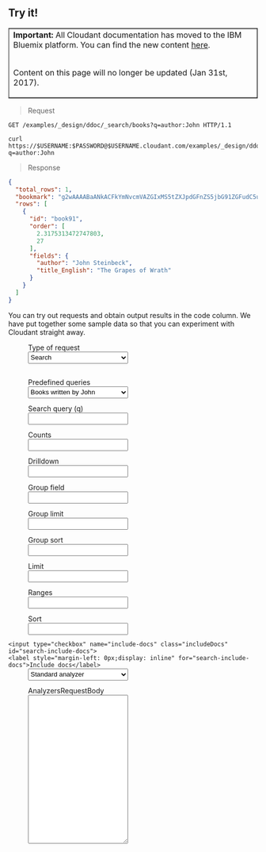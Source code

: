 <script type="text/javascript">
  $(document).ready(function() {
    var outputField = $("#output-marker").next();
    var httpRequestField = $("#request-http-marker").next();
    var curlRequestField = $("#request-curl-marker").next();
    var highlight = function(elem) {
      elem.each(function(i, block) {
        hljs.highlightBlock(block);
      });
    };
    var requestTypes = {
      analyzers: {
        queries: {
          'classic': {query: '{\n  "analyzer":"classic",\n  "text":"The brown fox jumps over the lazy dog, then emails a classic analyzer result to the lazy@dog.com address."\n}' },
          'email-address': {query: '{\n  "analyzer": "email",\n  "text":"The fox jumps over the lazy dog, then emails a message to the lazy@dog.com address."\n}'},
          'english': {query: '{\n  "analyzer": "english",\n  "text":"Peter Piper picked a peck of pickled peppers. A peck of pickled peppers Peter Piper picked. If Peter Piper picked a peck of pickled peppers. Where’s the peck of pickled peppers Peter Piper picked?"\n}'},
          'german': {query: '{\n  "analyzer": "german",\n  "text":"Fischers Fritz fischt frische Fische, frische Fische fischt Fischers Fritz."\n}'},
          'default': 'standard',
          'keyword': {query: '{\n  "analyzer":"keyword",\n  "text":"The quick fox runs away from the lazy dog, then emails a keyword analyzer result to the lazy@dog.com address."\n}' },
          'simple': {query: '{\n  "analyzer":"simple",\n  "text":"The fox runs past the lazy dog, then emails a simple analyzer result to the lazy@dog.com address."\n}' },
          'standard': {query: '{\n  "analyzer":"standard",\n  "text":"The quick brown fox jumps over the lazy dog, then emails a video to the lazy@dog.com address."\n}' },
          'whitespace': {query: '{\n  "analyzer":"whitespace",\n  "text":"The rare arctic fox jumps over the lazy dog, then emails a whitespace analyzer result to the lazy@dog.com address."\n}' }
        },
        form: $('form.analyzers'),
        queryInput: $('form.analyzers .query'),
        renderHttpRequest: function() {
          return 'POST /_search_analyze HTTP/1.1\nHost: examples.cloudant.com\nContent-Type: application/json\n\n' + this.queryInput.val();
        },
        renderCurlRequest: function() {
          return "curl 'https://examples.cloudant.com/_search_analyze' -H 'Content-Type: application/json' -X POST -d '" + this.queryInput.val() + "'";
        },
        submitForm: function(event) {
          var query = this.queryInput.val();
          jQuery.ajax({
            url: 'https://examples.cloudant.com/_search_analyze',
            type: 'POST',
            data: query,
            beforeSend: function(xhr) {
              xhr.setRequestHeader("Content-Type", "application/json");
              xhr.setRequestHeader("Authorization", "Basic " + btoa('thereencespedgetytolisir:c1IimpBSAC3b3A66N8LHKwKF'));
            },
            error: function(one, two) {},
            complete: displayResult
          });
          event.preventDefault();
        }
      },
      search: {
        queryInput: $('form.search #test-search-query'),
        countsInput: $('form.search #search-counts'),
        drilldownInput: $('form.search #search-drilldown'),
        groupFieldInput: $('form.search #search-group-field'),
        groupLimitInput: $('form.search #search-group-limit'),
        groupSortInput: $('form.search #search-group-sort'),
        includeDocsInput: $('form.search #search-include-docs'),
        limitInput: $('form.search #search-limit'),
        rangesInput: $('form.search #search-ranges'),
        sortInput: $('form.search #search-sort'),
        form: $('form.search'),
        queries: {
          'author-is-john': { query: 'author:John' },
          'sorting': { query: 'author:J*', sort: '"-year"' },
          'default': 'author-is-john',
          'drilldown': { query: 'year:[2000 TO 2010]', drilldown: '["author","J. K. Rowling"]' },
          'counts': { query: 'year:[2000 TO 2010]', counts: '["author"]', limit: 0 },
          'ranges': { query: 'author:J*', ranges: '{"year":{"21st century":"[2000 TO 2099]","20th century":"[1900 TO 1999]"}}', limit: 0 },
        },
        buildUrl: function() {
          var url = '/docs-examples/_design/ddoc/_search/books?q=' + this.queryInput.val();
          var counts = this.countsInput.val();
          if (counts != '') {
            url += '&counts=' + encodeURIComponent(counts);
          }
          var drilldown = this.drilldownInput.val();
          if (drilldown != '') {
            url += '&drilldown=' + encodeURIComponent(drilldown);
          }
          var groupField = this.groupFieldInput.val();
          if (groupField != '') {
            url += '&group_field=' + encodeURIComponent(groupField);
          }
          var groupLimit = this.groupLimitInput.val();
          if (groupLimit != '') {
            url += '&group_limit=' + encodeURIComponent(groupLimit);
          }
          var groupSort = this.groupSortInput.val();
          if (groupSort != '') {
            url += '&group_sort=' + encodeURIComponent(groupSort);
          }
          var limit = this.limitInput.val();
          if (limit != '') {
            url += '&limit=' + encodeURIComponent(limit);
          }
          var ranges = this.rangesInput.val();
          if (ranges != '') {
            url += '&ranges=' + encodeURIComponent(ranges);
          }
          var sort = this.sortInput.val();
          if (sort != '') {
            url += '&sort=' + encodeURIComponent(sort);
          }
          var includeDocs = this.includeDocsInput.is(':checked');
          if (includeDocs) {
            url += '&include_docs=' + encodeURIComponent(includeDocs);
          }
          return url;
        },
        renderHttpRequest: function() {
          return 'GET ' + this.buildUrl() + ' HTTP/1.1';
        },
        renderCurlRequest: function() {
          return 'curl "https://examples.cloudant.com' + this.buildUrl() + '"';
        },
        doAjaxRequest: function() {

        },
        submitForm: function(event) {
          var query = this.queryInput.val();
          var url = 'https://examples.cloudant.com' + this.buildUrl();
          jQuery.ajax({
            url: url,
            type: 'GET',
            beforeSend: function(xhr) {
              xhr.setRequestHeader("Authorization", "Basic " + btoa('thereencespedgetytolisir:c1IimpBSAC3b3A66N8LHKwKF'));
            },
            error: function(one, two) {},
            complete: displayResult
          });
          event.preventDefault();
        }
      },
      cq: {
        queryInput: $('form.cq .query'),
        form: $('form.cq'),
        queries: {
          'actor-is-zoe-saldana': {query: '{\n  "selector": {\n    "cast": {\n      "$in": ["Zoe Saldana"]\n    }\n  },\n  "limit": 10\n}'},
          'sorting': {query: '{\n  "selector": {\n    "year": {\n      "$gte": 2000,\n      "$lte": 2001\n    }\n  },\n  "limit": 10,\n  "sort": ["year"]\n}'},
          'pg2010': {query: '{\n  "selector": {\n    "year": 2010,\n    "rating": {\n      "$in": ["PG", "PG-13"]\n    }\n  }\n}'},
          'year2010ascending': { query: '{\n  "selector": {\n    "year": {\n      "$gt": 2010\n    }\n  },\n  "fields": ["_id", "_rev", "year", "title"],\n  "sort": [{"year": "asc"}],\n  "limit": 10,\n  "skip": 0\n}' },
          'simple': { query: '{\n  "selector": {\n    "director": "Lars von Trier"\n  }\n}' },
          'bond': { query: '{\n  "selector": {\n    "$text": "Bond"\n  }\n}' },
          'bond-title-cast': { query: '{\n  "selector": {\n    "$text": "Bond"\n  },\n  "fields": [\n    "title",\n    "cast"\n  ]\n}' },
          'trier2003': { query: '{\n  "selector": {\n    "director": "Lars von Trier",\n    "year": 2003\n  }\n}' },
          'imdb-rating-8': { query: '{\n  "selector": {\n    "imdb": {\n      "rating": 8\n    }\n  }\n}' },
          'after2010': { query: '{\n  "selector": {\n    "year": {\n      "$gt": 2010\n    }\n  }\n}' },
          '2010-by-title': { query: '{\n  "selector": {\n    "year": {\n      "$eq": 2001\n    }\n  },\n  "sort": [\n    "title:string"\n  ],\n  "fields": [\n    "title"\n  ]\n}' },
          'schwarzenegger': { query: '{\n  "selector": {\n    "$and": [\n      {\n        "$text": "Schwarzenegger"\n      },\n      {\n        "year": {\n          "$in": [1984, 1991]\n        }\n      }\n    ]\n  },\n  "fields": [\n    "year",\n    "title",\n    "cast"\n  ]\n}' },
          'default': 'actor-is-zoe-saldana'
        },
        renderHttpRequest: function() {
          return 'POST /query-movies-with-indexes/_find HTTP/1.1\nHost: examples.cloudant.com\n\n' + this.queryInput.val();
        },
        renderCurlRequest: function() {
          return "curl 'https://examples.cloudant.com/query-movies-with-indexes/_find' -X POST -d '" + this.queryInput.val() + "'";
        },
        submitForm: function(event){
          var query = this.queryInput.val();
          jQuery.ajax({
            url: 'https://examples.cloudant.com/query-movies-with-indexes/_find',
            type: 'POST',
            data: query,
            beforeSend: function(xhr) {
              xhr.setRequestHeader("Authorization", "Basic " + btoa('thereencespedgetytolisir:c1IimpBSAC3b3A66N8LHKwKF'));
            },
            error: function(one, two) {},
            complete: displayResult
          });
          event.preventDefault();
        }

      }
    };
    var saveFormState = function() {
      var requestType = requestTypeSelect.val();
      var predefinedQuery = $('form.' + requestType + ' .predefined').val();
      window.location.hash = '#requestType=' + requestType + '&predefinedQuery=' + predefinedQuery;
    };
    var displayResult = function(jqXHR, textStatus) {
      var result = JSON.stringify(jQuery.parseJSON(jqXHR.responseText), null, '    ');
      outputField.show();
      outputField.text(result);
      highlight(outputField);
    }

    for (var rt in requestTypes) {
      requestTypes[rt].form.submit(requestTypes[rt].submitForm);
    }

    var requestChanged = function(formName) {
      httpRequestField.text(requestTypes[formName].renderHttpRequest());
      highlight(httpRequestField);
      curlRequestField.text(requestTypes[formName].renderCurlRequest());
      highlight(curlRequestField);
      requestTypes[formName].submitForm({preventDefault:function(){}});
    }

    var requestTypeSelect = $('div.test-form-container select.request-type');
    var showSelectedType = function() {
      for (var requestType in requestTypes) {
        requestTypes[requestType].form.hide();
      }
      var type = requestTypeSelect.val();
      requestTypes[type].form.show();
    };
    requestTypeSelect.on("change", showSelectedType);
    requestTypeSelect.on("change", saveFormState);
    requestTypeSelect.on("change", function() {
      var rt = requestTypeSelect.val();
      var defaultQuery = requestTypes[rt].queries['default']
      initForm(rt, requestTypes[rt].queries[defaultQuery]);
      requestChanged(rt);
    });

    var initForm = function(formName, request) {
      $('form.' + formName + ' input[type=text]').val('');
      for (var field in request) {
        $('form.' + formName + ' .' + field).val(request[field]);
      }
    };
    var initPredefinedSelect = function(formName) {
      var predefinedSelect = $('form.' + formName + ' select.predefined');
      predefinedSelect.on('change', function() {
        var request = predefinedSelect.val();
        initForm(formName, requestTypes[formName].queries[request]);
        requestChanged(formName);
        saveFormState();
      });
    };
    for (var rt in requestTypes) {
      initPredefinedSelect(rt);
      initForm(rt, requestTypes[rt].queries['default']);
    }
    requestTypes.search.includeDocsInput.on('change', function() {requestChanged('search');});
    for (var rt in requestTypes) {
      var createFunc = function(rtp) { return function(){requestChanged(rtp)}}
      requestTypes[rt].form.on('keyup', $.debounce(createFunc(rt), 300));
    }
    //init form from query param values
    function getParameterByName(name) {
      name = name.replace(/[\[]/, "\\[").replace(/[\]]/, "\\]");
      var regex = new RegExp("[\\#&]" + name + "=([^&#]*)"), results = regex.exec(window.location.hash);
      return results === null ? "" : decodeURIComponent(results[1].replace(/\+/g, " "));
    }
    var requestType = getParameterByName('requestType');
    if (!requestType) { requestType = 'search'; }
    var predefinedQuery = getParameterByName('predefinedQuery');
    if (!predefinedQuery) { predefinedQuery = requestTypes[requestType].queries['default']; }
    requestTypeSelect.val(requestType);
    $('form.' + requestType + ' .predefined').val(predefinedQuery);
    showSelectedType();
    initForm(requestType, requestTypes[requestType].queries[predefinedQuery]);
    requestChanged(requestType);
    $("#lang-selector a").unbind("click");
    $("#lang-selector a").bind("click", function(event) {
      var language = $(this).data("language-name");
      activateLanguage(language);
      event.preventDefault();
    });

  });
</script>

## Try it!

<table border='1'>
<tr>
<td><b>Important:</b> All Cloudant documentation has moved to the IBM Bluemix platform.
You can find the new content
<a href="https://console.ng.bluemix.net/docs/services/Cloudant/index.html">here</a>.
<br/><br/>
<p>Content on this page will no longer be updated (Jan 31st, 2017).</p>
</td>
</tr>
</table>

<div></div>

> Request

<p id="request-http-marker"></p>

```http
GET /examples/_design/ddoc/_search/books?q=author:John HTTP/1.1
```

<p id="request-curl-marker"></p>

```shell
curl https://$USERNAME:$PASSWORD@$USERNAME.cloudant.com/examples/_design/ddoc/_search/books?q=author:John
```

> Response

<p id="output-marker"></p>

```json
{
  "total_rows": 1,
  "bookmark": "g2wAAAABaANkACFkYmNvcmVAZGIxMS5tZXJpdGFnZS5jbG91ZGFudC5uZXRsAAAAAm4EAAAAAIBuBAD___-_amgCRkACik3gAAAAYRtq",
  "rows": [
    {
      "id": "book91",
      "order": [
        2.3175313472747803,
        27
      ],
      "fields": {
        "author": "John Steinbeck",
        "title_English": "The Grapes of Wrath"
      }
    }
  ]
}
```

You can try out requests and obtain output results in the code column. We have put together some sample data so that you can experiment with Cloudant straight away.

<div class="test-form-container">

  <label for="request-type">Type of request</label>
  <select id="request-type" name="request-type" class="request-type">
    <option selected="selected" value="search">Search</option>
    <option value="analyzers">Search analyzers</option>
    <option value="cq">Cloudant Query</option>
  </select>
  <br>
  <form action="#" class="search">
    <label for="predefined">Predefined queries</label>
    <select id="predefined" name="predefined" class="predefined">
      <option selected="selected" value="author-is-john">Books written by John</option>
      <option value="sorting">Sorting by year</option>
      <option value="ranges">Year ranges</option>
      <option value="counts">Count authors</option>
      <option value="drilldown">Drilldown</option>
    </select>
    <label for="test-search-query">Search query (q)</label>
    <input size="100" type="text" name="query" class="query" id="test-search-query">
    <label for="search-counts">Counts</label>
    <input size="100" type="text" name="counts" class="counts" id="search-counts">
    <label for="search-drilldown">Drilldown</label>
    <input size="100" type="text" name="drilldown" class="drilldown" id="search-drilldown">
    <label for="search-group-field">Group field</label>
    <input size="100" type="text" name="groupfield" class="groupField" id="search-group-field">
    <label for="search-group-limit">Group limit</label>
    <input size="100" type="text" name="group-limit" class="groupLimit" id="search-group-limit">
    <label for="search-group-sort">Group sort</label>
    <input size="100" type="text" name="group-sort" class="groupSort" id="search-group-sort">
    <label for="search-limit">Limit</label>
    <input size="100" type="text" name="limit" class="limit" id="search-limit">
    <label for="search-ranges">Ranges</label>
    <input size="100" type="text" name="ranges" class="ranges" id="search-ranges">
    <label for="search-sort">Sort</label>
    <input size="100" type="text" name="sort" class="sort" id="search-sort">

    <input type="checkbox" name="include-docs" class="includeDocs" id="search-include-docs">
    <label style="margin-left: 0px;display: inline" for="search-include-docs">Include docs</label>
  </form>

  <form action="#" class="cq">
    <label for="predefined2">Predefined queries</label>
    <select name="predefined2" id="predefined2" class="predefined">
      <option selected="selected" value="actor-is-zoe-saldana">Movies with Zoe Saldana</option>
      <option value="sorting">Query with sorting</option>
      <option value="pg2010">2010 Movies rated PG or PG-13</option>
      <option value="year2010ascending">Movies released after 2010 sorted by year</option>
      <option value="simple">Simple selector</option>
      <option value="bond">Find the word Bond anywhere</option>
      <option value="bond-title-cast">Find Bond anywhere, only return title and cast</option>
      <option value="trier2003">Movies directed by Lars von Trier and released in 2003</option>
      <option value="imdb-rating-8">Movies rated 8 on IMDB</option>
      <option value="after2010">Movies released after 2010</option>
      <option value="2010-by-title">2010 movies sorted by title</option>
      <option value="schwarzenegger">Schwarzenegger movies</option>

    </select>
    <label for="requestBody">RequestBody</label>
    <textarea rows="10" class="query" cols="80" id="requestBody"></textarea><br /><br />
    <p style="margin-left: 40px;">The sample database contains 9,000 movie documents in the following format:</p>

    <code style="white-space: pre; color: black; background-color: inherit; display: block; margin-left: 40px;">
{
    "_id": "71562",
    "_rev": "1-72726eda3b8b2973ef259dd0c7410a83",
    "title": "The Godfather: Part II",
    "year": 1974,
    "rating": "R",
    "runtime": "200 min",
    "genre": [
        "Crime",
        "Drama"
    ],
    "director": "Francis Ford Coppola",
    "writer": [
        "Francis Ford Coppola (screenplay)",
        "Mario Puzo (screenplay)",
        "Mario Puzo (based on the novel \"The Godfather\")"
    ],
    "cast": [
        "Al Pacino",
        "Robert Duvall",
        "Diane Keaton",
        "Robert De Niro"
    ],
    "poster": "http://ia.media-imdb.com/images/M/..._V1_SX300.jpg",
    "imdb": {
        "rating": 9.1,
        "votes": 656,
        "id": "tt0071562"
    }
}
    </code>
  </form>

  <form action="#" class="analyzers">
    <label for="predefined3">Predefined queries</label>
    <select id="predefined3" name="predefined3" class="predefined">
      <option value="classic">Classic analyzer</option>
      <option value="email-address">Email address analyzer</option>
      <option value="english">English analyzer</option>
      <option value="german">German analyzer</option>
      <option value="keyword">Keyword analyzer</option>
      <option value="simple">Simple analyzer</option>
      <option selected="selected" value="standard">Standard analyzer</option>
      <option value="whitespace">Whitespace analyzer</option>
    </select>
    <label for="analyzersRequestBody">AnalyzersRequestBody</label>
    <textarea rows="10" class="query" cols="80" id="analyzersRequestBody"></textarea><br /><br />
  </form>

</div>
<br><br><br><br><br><br><br><br><br><br><br><br><br><br><br><br><br><br><br><br><br><br><br>

<style type="text/css">
  .test-form-container textarea {

  }
  div.test-form-container {
    clear:none;
  }
  div.test-form-container * {
    margin: 0;
    padding: 0;
  }
  .test-form-container textarea, div.test-form-container input[type=text], div.test-form-container select, div.test-form-container label {
    margin-left: 40px;
    display: block;
  }
  .test-form-container textarea, div.test-form-container input[type=text], div.test-form-container select {
    margin-bottom: 12px;
    width: 40%;
    height: 24px;
  }
  .test-form-container textarea {
    height: 300px;
    font-family: monospace;
  }
  .test-form-container form {
    display: none;
  }
  .test-form-container form.search {
    display: block;
  }

  .test-form-container input[type=text] {
    padding-left: 5px;
  }

  .test-form-container input[type=checkbox] {
    display: inline;
    margin-left: 40px;
    width: 20px;
  }
  pre span.hljs-string {
    color: #00a69f;
  }
  pre span.hljs-number {
    color: #90a959;
  }
  pre.hljs span.hljs-title {
    color: #fff;
  }
  #hideCodeButton {
    display: none;
  }



</style>
